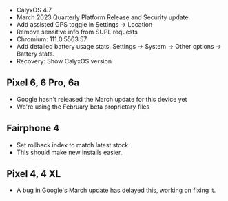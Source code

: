 * CalyxOS 4.7
* March 2023 Quarterly Platform Release and Security update
* Add assisted GPS toggle in Settings -> Location
* Remove sensitive info from SUPL requests
* Chromium: 111.0.5563.57
* Add detailed battery usage stats. Settings -> System -> Other options -> Battery stats.
* Recovery: Show CalyxOS version

## Pixel 6, 6 Pro, 6a
* Google hasn't released the March update for this device yet
* We're using the February beta proprietary files

## Fairphone 4
* Set rollback index to match latest stock.
* This should make new installs easier.

## Pixel 4, 4 XL
* A bug in Google's March update has delayed this, working on fixing it.
